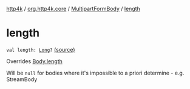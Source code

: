 [http4k](../../index.md) / [org.http4k.core](../index.md) / [MultipartFormBody](index.md) / [length](./length.md)

# length

`val length: `[`Long`](https://kotlinlang.org/api/latest/jvm/stdlib/kotlin/-long/index.html)`?` [(source)](https://github.com/http4k/http4k/blob/master/http4k-multipart/src/main/kotlin/org/http4k/core/MultipartFormBody.kt#L53)

Overrides [Body.length](../-body/length.md)

Will be `null` for bodies where it's impossible to a priori determine - e.g. StreamBody

